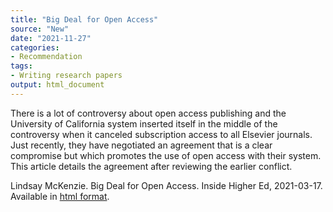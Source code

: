 ```yaml
---
title: "Big Deal for Open Access"
source: "New"
date: "2021-11-27"
categories:
- Recommendation
tags:
- Writing research papers
output: html_document
---
```


There is a lot of controversy about open access publishing and the University of California system inserted itself in the middle of the controversy when it canceled subscription access to all Elsevier journals. Just recently, they have negotiated an agreement that is a clear compromise but which promotes the use of open access with their system. This article details the agreement after reviewing the earlier conflict.

<!--more-->

Lindsay McKenzie. Big Deal for Open Access. Inside Higher Ed, 2021-03-17. Available in [html format][mck1].

[mck1]: https://www.insidehighered.com/news/2021/03/17/university-california-reaches-new-open-access-agreement-elsevier